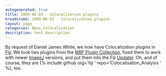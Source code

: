 ```yaml
---
autogenerated: true
title: 2009-06-03 - Colocalization plugins
breadcrumb: 2009-06-03 - Colocalization plugins
layout: page
categories: News,Colocalization
description: test description
---
```


By request of Daniel James White, we now have Colocalization plugins in [Fiji](Fiji "wikilink"). We took two plugins from the [MBF Plugin Collection](MBF_Plugin_Collection "wikilink"), fixed them to work with newer [ImageJ](ImageJ "wikilink") versions, and put them into the Fiji [Updater](Updater "wikilink"). Oh, and of course, they are {% include github org='fiji ' repo='Colocalisation\_Analysis ' %}, too.

 
